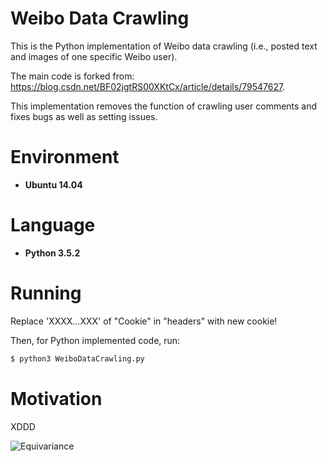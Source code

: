 # Weibo Data Crawling

This is the Python implementation of Weibo data crawling (i.e., posted text and images of one specific Weibo user).

The main code is forked from: https://blog.csdn.net/BF02jgtRS00XKtCx/article/details/79547627.

This implementation removes the function of crawling user comments and fixes bugs as well as setting issues.

# Environment

* __Ubuntu 14.04__

# Language

* __Python 3.5.2__

# Running

Replace 'XXXX...XXX' of "Cookie" in "headers" with new cookie!

Then, for Python implemented code, run:
```bash
$ python3 WeiboDataCrawling.py
```

# Motivation

XDDD

![Equivariance](https://github.com/HeZhang1994/weibo-text-img-crawl/blob/master/JuJingyi_Weibo/1/1.jpg)
